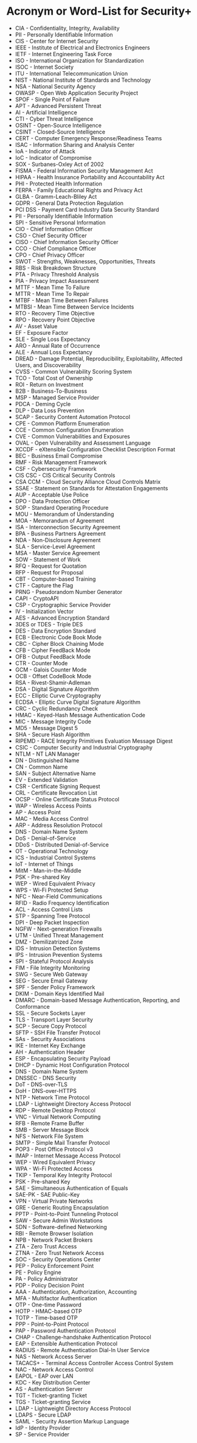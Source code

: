 # Acronym or Word-List for Security+
- CIA - Confidentiality, Integrity, Availability
- PII - Personally Identifiable Information
- CIS - Center for Internet Security
- IEEE - Institute of Electrical and Electronics Engineers
- IETF - Internet Engineering Task Force
- ISO - International Organization for Standardization
- ISOC - Internet Society
- ITU - International Telecommunication Union
- NIST - National Institute of Standards and Technology
- NSA - National Security Agency
- OWASP - Open Web Application Security Project
- SPOF - Single Point of Failure
- APT - Advanced Persistent Threat
- AI - Artificial Intelligence
- CTI - Cyber Threat Intelligence
- OSINT - Open-Source Intelligence
- CSINT - Closed-Source Intelligence
- CERT - Computer Emergency Response/Readiness Teams
- ISAC - Information Sharing and Analysis Center
- IoA - Indicator of Attack
- IoC - Indicator of Compromise
- SOX - Surbanes-Oxley Act of 2002
- FISMA - Federal Information Security Management Act
- HIPAA - Health Insurance Portability and Accountability Act
- PHI - Protected Health Information
- FERPA - Family Educational Rights and Privacy Act
- GLBA - Gramm-Leach-Bliley Act
- GDPR - General Data Protection Regulation
- PCI DSS - Payment Card Industry Data Security Standard
- PII - Personally Identifiable Information
- SPI - Sensitive Personal Information
- CIO - Chief Information Officer
- CSO - Chief Security Officer
- CISO - Chief Information Security Officer
- CCO - Chief Compliance Officer
- CPO - Chief Privacy Officer
- SWOT - Strengths, Weaknesses, Opportunities, Threats
- RBS - Risk Breakdown Structure
- PTA - Privacy Threshold Analysis
- PIA - Privacy Impact Assessment
- MTTF - Mean Time To Failure
- MTTR - Mean Time To Repair
- MTBF - Mean Time Between Failures
- MTBSI - Mean Time Between Service Incidents
- RTO - Recovery Time Objective
- RPO - Recovery Point Objective
- AV - Asset Value
- EF - Exposure Factor
- SLE - Single Loss Expectancy
- ARO - Annual Rate of Occurrence
- ALE - Annual Loss Expectancy
- DREAD - Damage Potential, Reproducibility, Exploitability, Affected Users, and Discoverability
- CVSS - Common Vulnerability Scoring System
- TCO - Total Cost of Ownership
- ROI - Return on Investment
- B2B - Business-To-Business
- MSP - Managed Service Provider
- PDCA - Deming Cycle
- DLP - Data Loss Prevention
- SCAP - Security Content Automation Protocol
- CPE - Common Platform Enumeration
- CCE - Common Configuration Enumeration
- CVE - Common Vulnerabilities and Exposures
- OVAL - Open Vulnerability and Assessment Language
- XCCDF - eXtensible Configuration Checklist Description Format
- BEC - Business Email Compromise
- RMF - Risk Management Framework
- CSF - Cybersecurity Framework
- CIS CSC - CIS Critical Security Controls
- CSA CCM - Cloud Security Alliance Cloud Controls Matrix
- SSAE - Statement on Standards for Attestation Engagements
- AUP - Acceptable Use Police
- DPO - Data Protection Officer
- SOP - Standard Operating Procedure
- MOU - Memorandum of Understanding
- MOA - Memorandum of Agreement
- ISA - Interconnection Security Agreement
- BPA - Business Partners Agreement
- NDA - Non-Disclosure Agreement
- SLA - Service-Level Agreement
- MSA - Master Service Agreement
- SOW - Statement of Work
- RFQ - Request for Quotation
- RFP - Request for Proposal
- CBT - Computer-based Training
- CTF - Capture the Flag
- PRNG - Pseudorandom Number Generator
- CAPI - CryptoAPI
- CSP - Cryptographic Service Provider
- IV - Initialization Vector
- AES - Advanced Encryption Standard
- 3DES or TDES - Triple DES
- DES - Data Encryption Standard
- ECB - Electronic Code Book Mode
- CBC - Cipher Block Chaining Mode
- CFB - Cipher FeedBack Mode
- OFB - Output FeedBack Mode
- CTR - Counter Mode
- GCM - Galois Counter Mode
- OCB - Offset CodeBook Mode
- RSA - Rivest-Shamir-Adleman
- DSA - Digital Signature Algorithm
- ECC - Elliptic Curve Cryptography
- ECDSA - Elliptic Curve Digital Signature Algorithm
- CRC - Cyclic Redundancy Check
- HMAC - Keyed-Hash Message Authentication Code
- MIC - Message Integrity Code
- MD5 - Message Digest 5
- SHA - Secure Hash Algorithm
- RIPEMD - RACE Integrity Primitives Evaluation Message Digest
- CSIC - Computer Security and Industrial Cryptography
- NTLM - NT LAN Manager
- DN - Distinguished Name
- CN - Common Name
- SAN - Subject Alternative Name
- EV - Extended Validation
- CSR - Certificate Signing Request
- CRL - Certificate Revocation List
- OCSP - Online Certificate Status Protocol
- WAP - Wireless Access Points
- AP - Access Point
- MAC - Media Access Control
- ARP - Address Resolution Protocol
- DNS - Domain Name System
- DoS - Denial-of-Service
- DDoS - Distributed Denial-of-Service
- OT - Operational Technology
- ICS - Industrial Control Systems
- IoT - Internet of Things
- MitM - Man-in-the-Middle
- PSK - Pre-shared Key
- WEP - Wired Equivalent Privacy
- WPS - Wi-Fi Protected Setup
- NFC - Near-Field Communications
- RFID - Radio Frequency Identification
- ACL - Access Control Lists
- STP - Spanning Tree Protocol
- DPI - Deep Packet Inspection
- NGFW - Next-generation Firewalls
- UTM - Unified Threat Management
- DMZ - Demilizatrized Zone
- IDS - Intrusion Detection Systems
- IPS - Intrusion Prevention Systems
- SPI - Stateful Protocol Analysis
- FIM - File Integrity Monitoring
- SWG - Secure Web Gateway
- SEG - Secure Email Gateway
- SPF - Sender Policy Framework
- DKIM - Domain Keys Identified Mail
- DMARC - Domain-based Message Authentication, Reporting, and Conformance
- SSL - Secure Sockets Layer
- TLS - Transport Layer Security
- SCP - Secure Copy Protocol
- SFTP - SSH File Transfer Protocol
- SAs - Security Associations
- IKE - Internet Key Exchange
- AH - Authentication Header
- ESP - Encapsulating Security Payload
- DHCP - Dynamic Host Configuration Protocol
- DNS - Domain Name System
- DNSSEC - DNS Security
- DoT - DNS-over-TLS
- DoH - DNS-over-HTTPS
- NTP - Network Time Protocol
- LDAP - Lightweight Directory Access Protocol
- RDP - Remote Desktop Protocol
- VNC - Virtual Network Computing
- RFB - Remote Frame Buffer
- SMB - Server Message Block
- NFS - Network File System
- SMTP - Simple Mail Transfer Protocol
- POP3 - Post Office Protocol v3
- IMAP - Internet Message Access Protocol
- WEP - Wired Equivalent Privacy
- WPA - Wi-Fi Protected Access
- TKIP - Temporal Key Integrity Protocol
- PSK - Pre-shared Key
- SAE - Simultaneous Authentication of Equals
- SAE-PK - SAE Public-Key
- VPN - Virtual Private Networks
- GRE - Generic Routing Encapsulation
- PPTP - Point-to-Point Tunneling Protocol
- SAW - Secure Admin Workstations
- SDN - Software-defined Networking
- RBI - Remote Browser Isolation
- NPB - Network Packet Brokers
- ZTA - Zero Trust Access
- ZTNA - Zero Trust Network Access
- SOC - Security Operations Center
- PEP - Policy Enforcement Point
- PE - Policy Engine
- PA - Policy Administrator
- PDP - Policy Decision Point
- AAA - Authentication, Authorization, Accounting
- MFA - Multifactor Authentication
- OTP - One-time Password
- HOTP - HMAC-based OTP
- TOTP - Time-based OTP
- PPP - Point-to-Point Protocol
- PAP - Password Authentication Protocol
- CHAP - Challenge-handshake Authentication Protocol
- EAP - Extensible Authentication Protocol
- RADIUS - Remote Authentication Dial-In User Service
- NAS - Network Access Server
- TACACS+ - Terminal Access Controller Access Control System
- NAC - Network Access Control
- EAPOL - EAP over LAN
- KDC - Key Distribution Center
- AS - Authentication Server
- TGT - Ticket-granting Ticket
- TGS - Ticket-granting Service
- LDAP - Lightweight Directory Access Protocol
- LDAPS - Secure LDAP
- SAML - Security Assertion Markup Language
- IdP - Identity Provider
- SP - Service Provider